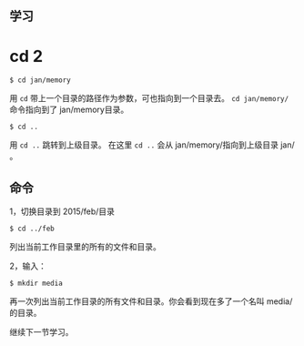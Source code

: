 学习
---

# **cd 2**

```
$ cd jan/memory
```
用 ``cd`` 带上一个目录的路径作为参数，可也指向到一个目录去。 ``cd jan/memory/`` 命令指向到了 jan/memory目录。

```
$ cd ..
```
用  ``cd ..`` 跳转到上级目录。 在这里  ``cd ..``  会从 jan/memory/指向到上级目录 jan/ 。 


命令
---

  1，切换目录到 2015/feb/目录

  ```
  $ cd ../feb
  ```

  列出当前工作目录里的所有的文件和目录。

  2，输入：
  ```
  $ mkdir media
  ```

  再一次列出当前工作目录的所有文件和目录。你会看到现在多了一个名叫 media/的目录。

  继续下一节学习。 